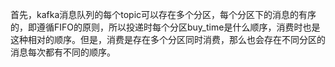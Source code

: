 首先，kafka消息队列的每个topic可以存在多个分区，每个分区下的消息的有序的，即遵循FIFO的原则，所以投递时每个分区buy_time是什么顺序，消费时也是这种相对的顺序。但是，消费是存在多个分区同时消费，那么也会存在不同分区的消息每次都有不同的顺序。